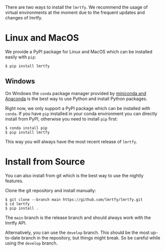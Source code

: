 There are two ways to install the `lmrtfy`. We recommend the usage of virtual environments
at the moment due to the frequent updates and changes of lmrtfy.

# Linux and MacOS
We provide a PyPI package for Linux and MacOS which can be installed easily with `pip`:

```shell
$ pip install lmrtfy
```

## Windows
On Windows the `conda` package manager provided by
[miniconda and Anaconda](https://docs.conda.io/projects/conda/en/latest/user-guide/install/windows.html)
is the best way to use Python and install Python packages.

Right now, we only support a PyPI package which can be installed with `conda`. If you have `pip` installed
in your conda environment you can directly install from PyPI, otherwise you need to install `pip` first:
```shell
$ conda install pip
$ pip install lmrtfy
```

This way you will always have the most recent release of `lmrtfy`.

# Install from Source
You can also install from git which is the best way to use the nightly features.

Clone the git repository and install manually:
```shell 
$ git clone --branch main https://github.com/lmrtfy/lmrtfy.git
$ cd lmrtfy
$ pip install .
```
The `main` branch is the release branch and should always work with the lmrtfy API. 

Alternatively, you can use the `develop` branch. This should be the most up-to-date branch in the
repository, but things might break. So be careful while using the `develop` branch.


